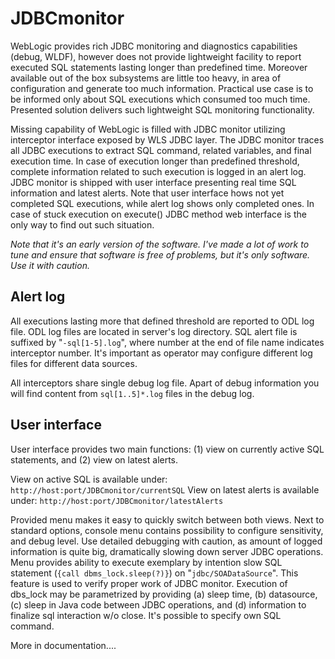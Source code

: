 # JDBCmonitor
WebLogic provides rich JDBC monitoring and diagnostics capabilities (debug, WLDF), however does not provide lightweight facility to report executed SQL statements lasting longer than predefined time. Moreover available out of the box subsystems are little too heavy, in area of configuration and generate too much information. Practical use case is to be informed only about SQL executions which consumed too much time. Presented solution delivers such lightweight SQL monitoring functionality. 

Missing capability of WebLogic is filled with JDBC monitor utilizing interceptor interface exposed by WLS JDBC layer. The JDBC monitor traces all JDBC executions to extract SQL command, related variables, and final execution time. In case of execution longer than predefined threshold, complete information related to such execution is logged in an alert log. JDBC monitor is shipped with user interface presenting real time SQL information and latest alerts. Note that user interface hows not yet completed SQL executions, while alert log shows only completed ones. In case of stuck execution on execute() JDBC method web interface is the only way to find out such situation.

*Note that it's an early version of the software. I've made a lot of work to tune and ensure that software is free of problems, but it's only software. Use it with caution.*

## Alert log
All executions lasting more that defined threshold are reported to ODL log file. ODL log files are located in server's log directory. SQL alert file is suffixed by "`-sql[1-5].log`", where number at the end of file name indicates interceptor number. It's important as operator may configure different log files for different data sources. 

All interceptors share single debug log file. Apart of debug information you will find content from `sql[1..5]*.log` files in the debug log.

## User interface
User interface provides two main functions: (1) view on currently active SQL statements, and (2) view on latest alerts. 

View on active SQL is available under: `http://host:port/JDBCmonitor/currentSQL`
View on latest alerts is available under: `http://host:port/JDBCmonitor/latestAlerts`

Provided menu makes it easy to quickly switch between both views. Next to standard options, console menu contains possibility to configure sensitivity, and debug level. Use detailed debugging with caution, as amount of logged information is quite big, dramatically slowing down server JDBC operations. Menu provides ability to execute exemplary by intention slow SQL statement (`{call dbms_lock.sleep(?)}`) on "`jdbc/SOADataSource`". This feature is used to verify proper work of JDBC monitor. Execution of dbs_lock may be parametrized by providing (a) sleep time, (b) datasource, (c) sleep in Java code between JDBC operations, and (d) information to finalize sql interaction w/o close. It's possible to specify own SQL command. 

More in documentation....

